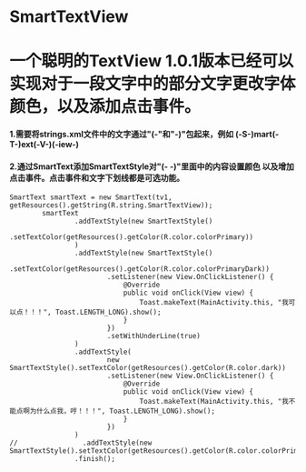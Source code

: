 # SmartTextView

# 一个聪明的TextView 1.0.1版本已经可以实现对于一段文字中的部分文字更改字体颜色，以及添加点击事件。

#### 1.需要将strings.xml文件中的文字通过"(-"和"-)"包起来，例如 <string name="SmartTextView">(-S-)mart(-T-)ext(-V-)(-iew-)</string>
#### 2.通过SmartText添加SmartTextStyle对"(-  -)"里面中的内容设置颜色 以及增加点击事件。点击事件和文字下划线都是可选功能。
```
SmartText smartText = new SmartText(tv1, getResources().getString(R.string.SmartTextView));
        smartText
                .addTextStyle(new SmartTextStyle()
                                .setTextColor(getResources().getColor(R.color.colorPrimary))
                )
                .addTextStyle(new SmartTextStyle()
                        .setTextColor(getResources().getColor(R.color.colorPrimaryDark))
                        .setListener(new View.OnClickListener() {
                            @Override
                            public void onClick(View view) {
                                Toast.makeText(MainActivity.this, "我可以点！！！", Toast.LENGTH_LONG).show();
                            }
                        })
                        .setWithUnderLine(true)
                )
                .addTextStyle(
                        new SmartTextStyle().setTextColor(getResources().getColor(R.color.dark))
                        .setListener(new View.OnClickListener() {
                            @Override
                            public void onClick(View view) {
                                Toast.makeText(MainActivity.this, "我不能点啊为什么点我，哼！！！", Toast.LENGTH_LONG).show();
                            }
                        })
                )
//                .addTextStyle(new SmartTextStyle().setTextColor(getResources().getColor(R.color.colorPrimaryDark)))
                .finish();
```

